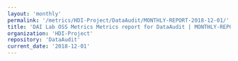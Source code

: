 ```yaml
---
layout: 'monthly'
permalink: '/metrics/HDI-Project/DataAudit/MONTHLY-REPORT-2018-12-01/'
title: 'DAI Lab OSS Metrics Metrics report for DataAudit | MONTHLY-REPORT-2018-12-01'
organization: 'HDI-Project'
repository: 'DataAudit'
current_date: '2018-12-01'
---
```

